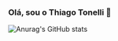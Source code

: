 ### Olá, sou o Thiago Tonelli 🌼

![Anurag's GitHub stats](https://github-readme-stats.vercel.app/api?username=thiagkk&show_icons=true&theme=radical)

